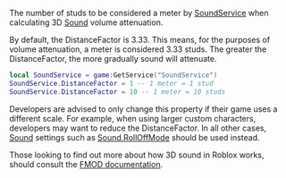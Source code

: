 The number of studs to be considered a meter by [SoundService](https://developer.roblox.com/en-us/api-reference/class/SoundService) when calculating 3D [Sound](https://developer.roblox.com/en-us/api-reference/class/Sound) volume attenuation.

By default, the DistanceFactor is 3.33. This means, for the purposes of volume attenuation, a meter is considered 3.33 studs. The greater the DistanceFactor, the more gradually sound will attenuate.

```lua
local SoundService = game:GetService("SoundService")
SoundService.DistanceFactor = 1 -- 1 meter = 1 stud
SoundService.DistanceFactor = 10 -- 1 meter = 10 studs
``` 

Developers are advised to only change this property if their game uses a different scale. For example, when using larger custom characters, developers may want to reduce the DistanceFactor. In all other cases, [Sound](https://developer.roblox.com/en-us/api-reference/class/Sound) settings such as [Sound.RollOffMode](https://developer.roblox.com/en-us/api-reference/property/Sound/RollOffMode) should be used instead.

Those looking to find out more about how 3D sound in Roblox works, should consult the [FMOD documentation](https://www.fmod.com/docs/api/content/generated/overview/3dsound.html).